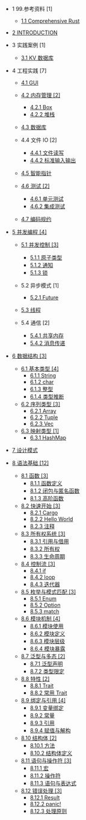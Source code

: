   - 1 99.参考资料 [1]
    - [1.1 Comprehensive Rust](/99.参考资料/Comprehensive%20Rust/README.md)
      
  - [2 INTRODUCTION](/INTRODUCTION.md)
  - 3 实践案例 [1]
    - [3.1 KV 数据库](/实践案例/KV%20数据库/README.md)
      
  - 4 工程实践 [7]
    - [4.1 GUI](/工程实践/GUI/README.md)
      
    - [4.2 内存管理 [2]](/工程实践/内存管理/README.md)
      - [4.2.1 Box](/工程实践/内存管理/Box.md)
      - [4.2.2 堆栈](/工程实践/内存管理/堆栈.md)
    - [4.3 数据库](/工程实践/数据库/README.md)
      
    - 4.4 文件 IO [2]
      - [4.4.1 文件读写](/工程实践/文件%20IO/文件读写.md)
      - [4.4.2 标准输入输出](/工程实践/文件%20IO/标准输入输出.md)
    - [4.5 智能指针](/工程实践/智能指针/README.md)
      
    - [4.6 测试 [2]](/工程实践/测试/README.md)
      - [4.6.1 单元测试](/工程实践/测试/单元测试.md)
      - [4.6.2 集成测试](/工程实践/测试/集成测试.md)
    - [4.7 编码规约](/工程实践/编码规约/README.md)
      
  - [5 并发编程 [4]](/并发编程/README.md)
    - [5.1 并发控制 [3]](/并发编程/并发控制/README.md)
      - [5.1.1 原子类型](/并发编程/并发控制/原子类型.md)
      - [5.1.2 通知](/并发编程/并发控制/通知.md)
      - [5.1.3 锁](/并发编程/并发控制/锁.md)
    - 5.2 异步模式 [1]
      - [5.2.1 Future](/并发编程/异步模式/Future.md)
    - [5.3 线程](/并发编程/线程/README.md)
      
    - 5.4 通信 [2]
      - [5.4.1 共享内存](/并发编程/通信/共享内存.md)
      - [5.4.2 消息传递](/并发编程/通信/消息传递.md)
  - [6 数据结构 [3]](/数据结构/README.md)
    - [6.1 基本类型 [4]](/数据结构/基本类型/README.md)
      - [6.1.1 String](/数据结构/基本类型/String.md)
      - [6.1.2 char](/数据结构/基本类型/char.md)
      - [6.1.3 整型](/数据结构/基本类型/整型.md)
      - [6.1.4 类型推断](/数据结构/基本类型/类型推断.md)
    - [6.2 序列类型 [3]](/数据结构/序列类型/README.md)
      - [6.2.1 Array](/数据结构/序列类型/Array.md)
      - [6.2.2 Tuple](/数据结构/序列类型/Tuple.md)
      - [6.2.3 Vec](/数据结构/序列类型/Vec.md)
    - [6.3 映射类型 [1]](/数据结构/映射类型/README.md)
      - [6.3.1 HashMap](/数据结构/映射类型/HashMap.md)
  - [7 设计模式](/设计模式/README.md)
    
  - [8 语法基础 [12]](/语法基础/README.md)
    - [8.1 函数 [3]](/语法基础/函数/README.md)
      - [8.1.1 函数定义](/语法基础/函数/函数定义.md)
      - [8.1.2 闭包与匿名函数](/语法基础/函数/闭包与匿名函数.md)
      - [8.1.3 高阶函数](/语法基础/函数/高阶函数.md)
    - [8.2 快速开始 [3]](/语法基础/快速开始/README.md)
      - [8.2.1 Cargo](/语法基础/快速开始/Cargo.md)
      - [8.2.2 Hello World](/语法基础/快速开始/Hello%20World.md)
      - [8.2.3 注释](/语法基础/快速开始/注释.md)
    - [8.3 所有权系统 [3]](/语法基础/所有权系统/README.md)
      - [8.3.1 引用与借用](/语法基础/所有权系统/引用与借用.md)
      - [8.3.2 所有权](/语法基础/所有权系统/所有权.md)
      - [8.3.3 生命周期](/语法基础/所有权系统/生命周期.md)
    - [8.4 控制流 [3]](/语法基础/控制流/README.md)
      - [8.4.1 if](/语法基础/控制流/if.md)
      - [8.4.2 loop](/语法基础/控制流/loop.md)
      - [8.4.3 迭代器](/语法基础/控制流/迭代器.md)
    - [8.5 枚举与模式匹配 [3]](/语法基础/枚举与模式匹配/README.md)
      - [8.5.1 Enum](/语法基础/枚举与模式匹配/Enum.md)
      - [8.5.2 Option](/语法基础/枚举与模式匹配/Option.md)
      - [8.5.3 match](/语法基础/枚举与模式匹配/match.md)
    - [8.6 模块机制 [4]](/语法基础/模块机制/README.md)
      - [8.6.1 模块使用](/语法基础/模块机制/模块使用.md)
      - [8.6.2 模块定义](/语法基础/模块机制/模块定义.md)
      - [8.6.3 模块层级](/语法基础/模块机制/模块层级.md)
      - [8.6.4 模块暴露](/语法基础/模块机制/模块暴露.md)
    - [8.7 泛型与多态 [2]](/语法基础/泛型与多态/README.md)
      - [8.7.1 泛型声明](/语法基础/泛型与多态/泛型声明.md)
      - [8.7.2 类型限定](/语法基础/泛型与多态/类型限定.md)
    - [8.8 特性 [2]](/语法基础/特性/README.md)
      - [8.8.1 Trait](/语法基础/特性/Trait.md)
      - [8.8.2 常用 Trait](/语法基础/特性/常用%20Trait.md)
    - [8.9 绑定与引用 [4]](/语法基础/绑定与引用/README.md)
      - [8.9.1 变量绑定](/语法基础/绑定与引用/变量绑定.md)
      - [8.9.2 常量](/语法基础/绑定与引用/常量.md)
      - [8.9.3 引用](/语法基础/绑定与引用/引用.md)
      - [8.9.4 赋值与解构](/语法基础/绑定与引用/赋值与解构.md)
    - [8.10 结构体 [2]](/语法基础/结构体/README.md)
      - [8.10.1 方法](/语法基础/结构体/方法.md)
      - [8.10.2 结构体定义](/语法基础/结构体/结构体定义.md)
    - [8.11 语句与操作符 [3]](/语法基础/语句与操作符/README.md)
      - [8.11.1 宏](/语法基础/语句与操作符/宏.md)
      - [8.11.2 操作符](/语法基础/语句与操作符/操作符.md)
      - [8.11.3 语句与表达式](/语法基础/语句与操作符/语句与表达式.md)
    - [8.12 错误处理 [3]](/语法基础/错误处理/README.md)
      - [8.12.1 Result](/语法基础/错误处理/Result.md)
      - [8.12.2 panic!](/语法基础/错误处理/panic!.md)
      - [8.12.3 处理原则](/语法基础/错误处理/处理原则.md)
